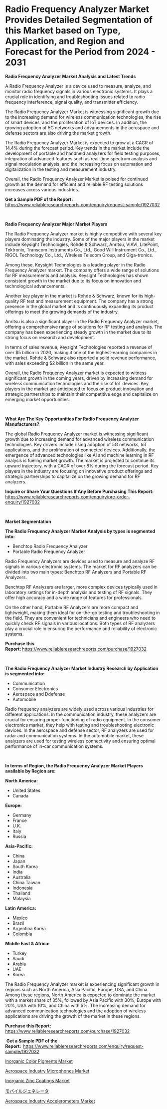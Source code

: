 <p><h1>Radio Frequency Analyzer Market Provides Detailed Segmentation of this Market based on Type, Application, and Region and Forecast for the Period from 2024 - 2031</h1></p><p><strong>Radio Frequency Analyzer Market Analysis and Latest Trends</strong></p>
<p><p>A Radio Frequency Analyzer is a device used to measure, analyze, and monitor radio frequency signals in various electronic systems. It plays a crucial role in identifying and troubleshooting issues related to radio frequency interference, signal quality, and transmitter efficiency.</p><p>The Radio Frequency Analyzer Market is witnessing significant growth due to the increasing demand for wireless communication technologies, the rise of smart devices, and the proliferation of IoT devices. In addition, the growing adoption of 5G networks and advancements in the aerospace and defense sectors are also driving the market growth.</p><p>The Radio Frequency Analyzer Market is expected to grow at a CAGR of 14.4% during the forecast period. Key trends in the market include the development of portable and handheld analyzers for field testing purposes, integration of advanced features such as real-time spectrum analysis and signal modulation analysis, and the increasing focus on automation and digitalization in the testing and measurement industry.</p><p>Overall, the Radio Frequency Analyzer Market is poised for continued growth as the demand for efficient and reliable RF testing solutions increases across various industries.</p></p>
<p><strong>Get a Sample PDF of the Report:&nbsp;</strong> <a href="https://www.reliableresearchreports.com/enquiry/request-sample/1927032">https://www.reliableresearchreports.com/enquiry/request-sample/1927032</a></p>
<p>&nbsp;</p>
<p><strong>Radio Frequency Analyzer Major Market Players</strong></p>
<p><p>The Radio Frequency Analyzer market is highly competitive with several key players dominating the industry. Some of the major players in the market include Keysight Technologies, Rohde & Schwarz, Anritsu, VIAVI, LitePoint, Tektronix, Transcom Instruments Co., Ltd., Good Will Instrument Co., Ltd., RIGOL Technology Co., Ltd., Wireless Telecom Group, and Giga-tronics.</p><p>Among these, Keysight Technologies is a leading player in the Radio Frequency Analyzer market. The company offers a wide range of solutions for RF measurements and analysis. Keysight Technologies has shown consistent growth in the market due to its focus on innovation and technological advancements.</p><p>Another key player in the market is Rohde & Schwarz, known for its high-quality RF test and measurement equipment. The company has a strong presence in the global market and is continuously expanding its product offerings to meet the growing demands of the industry.</p><p>Anritsu is also a significant player in the Radio Frequency Analyzer market, offering a comprehensive range of solutions for RF testing and analysis. The company has been experiencing steady growth in the market due to its strong focus on research and development.</p><p>In terms of sales revenue, Keysight Technologies reported a revenue of over $5 billion in 2020, making it one of the highest-earning companies in the market. Rohde & Schwarz also reported a solid revenue performance, with sales exceeding $2 billion in the same year.</p><p>Overall, the Radio Frequency Analyzer market is expected to witness significant growth in the coming years, driven by increasing demand for wireless communication technologies and the rise of IoT devices. Key players in the market are anticipated to focus on product innovation and strategic partnerships to maintain their competitive edge and capitalize on emerging market opportunities.</p></p>
<p>&nbsp;</p>
<p><strong>What Are The Key Opportunities For Radio Frequency Analyzer Manufacturers?</strong></p>
<p><p>The global Radio Frequency Analyzer market is witnessing significant growth due to increasing demand for advanced wireless communication technologies. Key drivers include rising adoption of 5G networks, IoT applications, and the proliferation of connected devices. Additionally, the emergence of advanced technologies like AI and machine learning in RF analysis is fueling market growth. The market is projected to continue its upward trajectory, with a CAGR of over 8% during the forecast period. Key players in the industry are focusing on innovative product offerings and strategic partnerships to capitalize on the growing demand for RF analyzers.</p></p>
<p><strong>Inquire or Share Your Questions If Any Before Purchasing This Report:</strong> <a href="https://www.reliableresearchreports.com/enquiry/pre-order-enquiry/1927032">https://www.reliableresearchreports.com/enquiry/pre-order-enquiry/1927032</a></p>
<p>&nbsp;</p>
<p><strong>Market Segmentation</strong></p>
<p><strong>The Radio Frequency Analyzer Market Analysis by types is segmented into:</strong></p>
<p><ul><li>Benchtop Radio Frequency Analyzer</li><li>Portable Radio Frequency Analyzer</li></ul></p>
<p><p>Radio Frequency Analyzers are devices used to measure and analyze RF signals in various electronic systems. The market for RF analyzers can be divided into two main types: Benchtop RF Analyzers and Portable RF Analyzers. </p><p>Benchtop RF Analyzers are larger, more complex devices typically used in laboratory settings for in-depth analysis and testing of RF signals. They offer high accuracy and a wide range of features for professionals.</p><p>On the other hand, Portable RF Analyzers are more compact and lightweight, making them ideal for on-the-go testing and troubleshooting in the field. They are convenient for technicians and engineers who need to quickly check RF signals in various locations. Both types of RF analyzers play a crucial role in ensuring the performance and reliability of electronic systems.</p></p>
<p><strong>Purchase this Report:&nbsp;</strong><a href="https://www.reliableresearchreports.com/purchase/1927032">https://www.reliableresearchreports.com/purchase/1927032</a></p>
<p>&nbsp;</p>
<p><strong>The Radio Frequency Analyzer Market Industry Research by Application is segmented into:</strong></p>
<p><ul><li>Communication</li><li>Consumer Electronics</li><li>Aerospace and Ddefense</li><li>Automobile</li></ul></p>
<p><p>Radio frequency analyzers are widely used across various industries for different applications. In the communication industry, these analyzers are crucial for ensuring proper functioning of radio equipment. In the consumer electronics market, they help with testing and troubleshooting electronic devices. In the aerospace and defense sector, RF analyzers are used for radar and communication systems. In the automobile market, these analyzers are used for testing wireless connectivity and ensuring optimal performance of in-car communication systems.</p></p>
<p>&nbsp;</p>
<p><strong>In terms of Region, the Radio Frequency Analyzer Market Players available by Region are:</strong></p>
<p>
    <p> <strong> North America: </strong>
        <ul>
            <li>United States</li>
            <li>Canada</li>
        </ul>
        </p> 
    <p> <strong> Europe: </strong>
        <ul>
            <li>Germany</li>
            <li>France</li>
            <li>U.K.</li>
            <li>Italy</li>
            <li>Russia</li>
        </ul>
        </p> 
    <p> <strong> Asia-Pacific: </strong>
        <ul>
            <li>China</li>
            <li>Japan</li>
            <li>South Korea</li>
            <li>India</li>
            <li>Australia</li>
            <li>China Taiwan</li>
            <li>Indonesia</li>
            <li>Thailand</li>
            <li>Malaysia</li>
        </ul>
        </p> 
    <p> <strong> Latin America: </strong>
        <ul>
            <li>Mexico</li>
            <li>Brazil</li>
            <li>Argentina Korea</li>
            <li>Colombia</li>
        </ul>
        </p> 
    <p> <strong> Middle East & Africa: </strong>
        <ul>
            <li>Turkey</li>
            <li>Saudi</li>
            <li>Arabia</li>
            <li>UAE</li>
            <li>Korea</li>
        </ul>
    </p>
    </p>
<p><p>The Radio Frequency Analyzer market is experiencing significant growth in regions such as North America, Asia Pacific, Europe, USA, and China. Among these regions, North America is expected to dominate the market with a market share of 35%, followed by Asia Pacific with 30%, Europe with 20%, USA with 10%, and China with 5%. The increasing demand for advanced communication technologies and the adoption of wireless applications are driving the growth of the market in these regions.</p></p>
<p><strong>Purchase this Report: </strong><a href="https://www.reliableresearchreports.com/purchase/1927032">https://www.reliableresearchreports.com/purchase/1927032</a></p>
<p>&nbsp;<strong>Get a Sample PDF of the Report:&nbsp;&nbsp;</strong><a href="https://www.reliableresearchreports.com/enquiry/request-sample/1927032">https://www.reliableresearchreports.com/enquiry/request-sample/1927032</a></p>
<p><strong></strong></p>
<p><p><a href="https://view.publitas.com/reportprime-1/inorganic-color-pigments-market-size-share-trends-analysis-report-by-material-by-type-by-end-user-by-region-and-segment-forecasts-2024-2031/">Inorganic Color Pigments Market</a></p><p><a href="https://three-jumbo-f6d.notion.site/Aerospace-Industry-Microphones-Market-Size-Share-Trends-Analysis-Report-By-Material-By-Type-By--3d8f3227393743318da90873dcf8bf43">Aerospace Industry Microphones Market</a></p><p><a href="https://view.publitas.com/reportprime-1/inorganic-zinc-coatings-market-size-evaluating-its-market-trends-growth-and-projections-2024-2031/">Inorganic Zinc Coatings Market</a></p><p><a href="https://medium.com/@liamdavis60/2024%E5%B9%B4%E3%81%8B%E3%82%892031%E5%B9%B4%E3%81%BE%E3%81%A7%E3%81%AE%E6%9C%9F%E9%96%93%E3%81%AB%E4%BA%88%E6%B8%AC%E3%81%95%E3%82%8C%E3%82%8B%E3%83%A2%E3%83%90%E3%82%A4%E3%83%AB%E7%99%BA%E9%9B%BB%E6%A9%9F%E5%B8%82%E5%A0%B4%E3%81%AE%E5%88%86%E6%9E%90%E3%81%A8%E3%82%B5%E3%82%A4%E3%82%BA%E4%BA%88%E6%B8%AC-93105de8dc5f">モバイルジェネレータ</a></p><p><a href="https://noble-drawer-34c.notion.site/Aerospace-Industry-Accelerometers-Market-Insights-Market-Players-and-Forecast-Till-2031-daefdee84011490e99dcdccb1bc5bbca">Aerospace Industry Accelerometers Market</a></p></p>